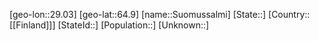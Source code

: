﻿---
location: [64.9,29.03]
mapzoom: [7,12] 
mapmarker: city 
type: City
tags:
- geo/City


SpocWebEntityId: 34673
isDeleted: false
confidential: public

---
[geo-lon::29.03]
[geo-lat::64.9]
[name::Suomussalmi]
[State::]
[Country::[[Finland]]]
[StateId::]
[Population::]
[Unknown::]

